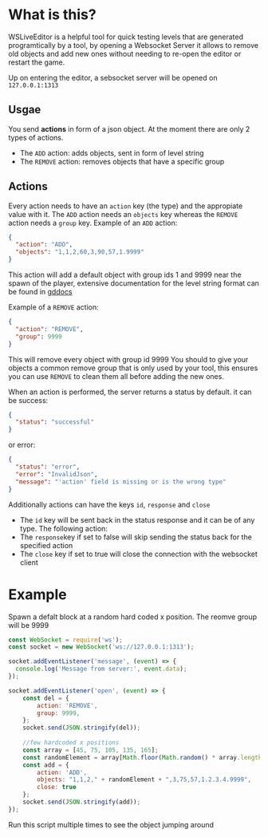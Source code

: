 # What is this?

WSLiveEditor is a helpful tool for quick testing levels that are generated programtically by a tool, by opening a Websocket Server it allows to remove old objects and add new ones without needing to re-open the editor or restart the game.

Up on entering the editor, a sebsocket server will be opened on `127.0.0.1:1313`

## Usgae

You send **actions** in form of a json object. At the moment there are only 2 types of actions.
- The `ADD` action: adds objects, sent in form of level string
- The `REMOVE` action: removes objects that have a specific group

## Actions

Every action needs to have an `action` key (the type) and the appropiate value with it. The `ADD` action needs an `objects` key whereas the `REMOVE` action needs a `group` key. Example of an `ADD` action:
```json
{
  "action": "ADD",
  "objects": "1,1,2,60,3,90,57,1.9999"
}
```
This action will add a default object with group ids 1 and 9999 near the spawn of the player, extensive documentation for the level string format can be found in [gddocs](https://wyliemaster.github.io/gddocs/#/resources/client/level-components/level-object?id=object-string)

Example of a `REMOVE` action:
```json
{
  "action": "REMOVE",
  "group": 9999
}
```
This will remove every object with group id 9999
You should to give your objects a common remove group that is only used by your tool, this ensures you can use `REMOVE` to clean them all before adding the new ones. 

When an action is performed, the server returns a status by default. it can be success:
```json
{
  "status": "successful"
}
```
or error:
```json
{
  "status": "error",
  "error": "InvalidJson",
  "message": "'action' field is missing or is the wrong type"
}
```


Additionally actions can have the keys `id`, `response` and `close` 
- The `id` key will be sent back in the status response and it can be of any type. The following action:
- The `response`key if set to false will skip sending the status back for the specified action
- The `close` key if set to true will close the connection with the websocket client

# Example
Spawn a defalt block at a random hard coded x position. The reomve group will be 9999

```js
const WebSocket = require('ws');
const socket = new WebSocket('ws://127.0.0.1:1313');

socket.addEventListener('message', (event) => {
  console.log('Message from server:', event.data);
});

socket.addEventListener('open', (event) => {
	const del = {
		action: 'REMOVE',
		group: 9999,
	};
	socket.send(JSON.stringify(del));
	
	//few hardcoded x positions
	const array = [45, 75, 105, 135, 165];
	const randomElement = array[Math.floor(Math.random() * array.length)];
	const add = {
		action: 'ADD',
		objects: "1,1,2," + randomElement + ",3,75,57,1.2.3.4.9999",
		close: true
	};
	socket.send(JSON.stringify(add));
});
```
Run this script multiple times to see the object jumping around